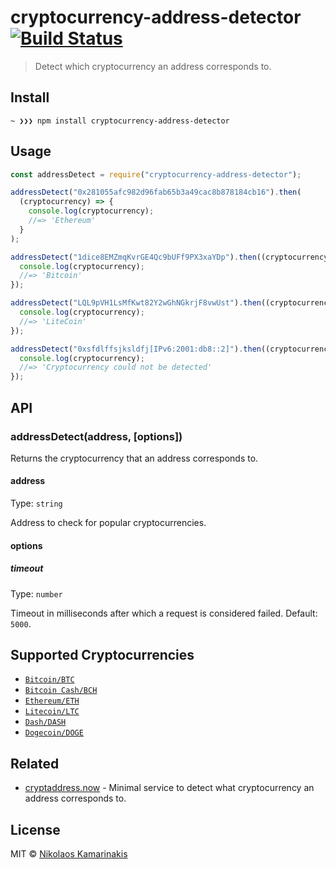 # cryptocurrency-address-detector [![Build Status](https://travis-ci.org/k4m4/cryptocurrency-address-detector.svg?branch=master)](https://travis-ci.org/k4m4/cryptocurrency-address-detector)

> Detect which cryptocurrency an address corresponds to.

## Install

```
~ ❯❯❯ npm install cryptocurrency-address-detector
```

## Usage

```js
const addressDetect = require("cryptocurrency-address-detector");

addressDetect("0x281055afc982d96fab65b3a49cac8b878184cb16").then(
  (cryptocurrency) => {
    console.log(cryptocurrency);
    //=> 'Ethereum'
  }
);

addressDetect("1dice8EMZmqKvrGE4Qc9bUFf9PX3xaYDp").then((cryptocurrency) => {
  console.log(cryptocurrency);
  //=> 'Bitcoin'
});

addressDetect("LQL9pVH1LsMfKwt82Y2wGhNGkrjF8vwUst").then((cryptocurrency) => {
  console.log(cryptocurrency);
  //=> 'LiteCoin'
});

addressDetect("0xsfdlffsjksldfj[IPv6:2001:db8::2]").then((cryptocurrency) => {
  console.log(cryptocurrency);
  //=> 'Cryptocurrency could not be detected'
});
```

## API

### addressDetect(address, [options])

Returns the cryptocurrency that an address corresponds to.

#### address

Type: `string`

Address to check for popular cryptocurrencies.

#### options

##### timeout

Type: `number`

Timeout in milliseconds after which a request is considered failed. Default: `5000`.

## Supported Cryptocurrencies

- [`Bitcoin/BTC`](https://github.com/kevva/bitcoin-regex)
- [`Bitcoin Cash/BCH`](https://github.com/k4m4/bitcoincash-regex)
- [`Ethereum/ETH`](https://github.com/k4m4/ethereum-regex)
- [`Litecoin/LTC`](https://github.com/k4m4/litecoin-regex)
- [`Dash/DASH`](https://github.com/k4m4/dash-regex)
- [`Dogecoin/DOGE`](https://github.com/k4m4/dogecoin-regex)

## Related

- [cryptaddress.now](https://github.com/k4m4/cryptaddress.now) - Minimal service to detect what cryptocurrency an address corresponds to.

## License

MIT © [Nikolaos Kamarinakis](https://nikolaskama.me)
